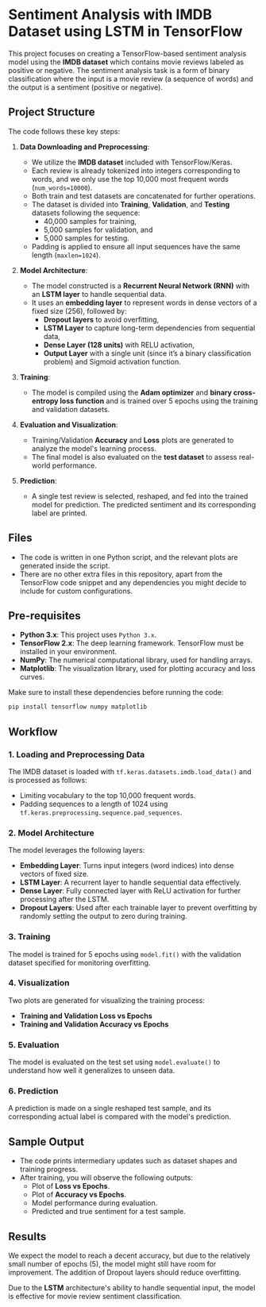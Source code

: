 # Sentiment Analysis with IMDB Dataset using LSTM in TensorFlow

This project focuses on creating a TensorFlow-based sentiment analysis model using the **IMDB dataset** which contains movie reviews labeled as positive or negative. The sentiment analysis task is a form of binary classification where the input is a movie review (a sequence of words) and the output is a sentiment (positive or negative).

## Project Structure

The code follows these key steps:

1. **Data Downloading and Preprocessing**:
   - We utilize the **IMDB dataset** included with TensorFlow/Keras.
   - Each review is already tokenized into integers corresponding to words, and we only use the top 10,000 most frequent words (`num_words=10000`).
   - Both train and test datasets are concatenated for further operations.
   - The dataset is divided into **Training**, **Validation**, and **Testing** datasets following the sequence: 
     - 40,000 samples for training,
     - 5,000 samples for validation, and
     - 5,000 samples for testing.
   - Padding is applied to ensure all input sequences have the same length (`maxlen=1024`).

2. **Model Architecture**:
   - The model constructed is a **Recurrent Neural Network (RNN)** with an **LSTM layer** to handle sequential data.
   - It uses an **embedding layer** to represent words in dense vectors of a fixed size (256), followed by:
     - **Dropout layers** to avoid overfitting,
     - **LSTM Layer** to capture long-term dependencies from sequential data,
     - **Dense Layer (128 units)** with RELU activation,
     - **Output Layer** with a single unit (since it’s a binary classification problem) and Sigmoid activation function.

3. **Training**:
   - The model is compiled using the **Adam optimizer** and **binary cross-entropy loss function** and is trained over 5 epochs using the training and validation datasets.
   
4. **Evaluation and Visualization**:
   - Training/Validation **Accuracy** and **Loss** plots are generated to analyze the model's learning process.
   - The final model is also evaluated on the **test dataset** to assess real-world performance.

5. **Prediction**:
   - A single test review is selected, reshaped, and fed into the trained model for prediction. The predicted sentiment and its corresponding label are printed.

## Files

- The code is written in one Python script, and the relevant plots are generated inside the script.
- There are no other extra files in this repository, apart from the TensorFlow code snippet and any dependencies you might decide to include for custom configurations.

## Pre-requisites

- **Python 3.x**: This project uses `Python 3.x`.
- **TensorFlow 2.x**: The deep learning framework. TensorFlow must be installed in your environment.
- **NumPy**: The numerical computational library, used for handling arrays.
- **Matplotlib**: The visualization library, used for plotting accuracy and loss curves.

Make sure to install these dependencies before running the code:

```bash
pip install tensorflow numpy matplotlib
```

## Workflow

### 1. Loading and Preprocessing Data
The IMDB dataset is loaded with `tf.keras.datasets.imdb.load_data()` and is processed as follows:
- Limiting vocabulary to the top 10,000 frequent words.
- Padding sequences to a length of 1024 using `tf.keras.preprocessing.sequence.pad_sequences`.

### 2. Model Architecture
The model leverages the following layers:
- **Embedding Layer**: Turns input integers (word indices) into dense vectors of fixed size.
- **LSTM Layer**: A recurrent layer to handle sequential data effectively.
- **Dense Layer**: Fully connected layer with ReLU activation for further processing after the LSTM.
- **Dropout Layers**: Used after each trainable layer to prevent overfitting by randomly setting the output to zero during training.

### 3. Training
The model is trained for 5 epochs using `model.fit()` with the validation dataset specified for monitoring overfitting.

### 4. Visualization
Two plots are generated for visualizing the training process:
- **Training and Validation Loss vs Epochs**
- **Training and Validation Accuracy vs Epochs**

### 5. Evaluation
The model is evaluated on the test set using `model.evaluate()` to understand how well it generalizes to unseen data.

### 6. Prediction
A prediction is made on a single reshaped test sample, and its corresponding actual label is compared with the model's prediction.

## Sample Output

- The code prints intermediary updates such as dataset shapes and training progress.
- After training, you will observe the following outputs:
  - Plot of **Loss vs Epochs**.
  - Plot of **Accuracy vs Epochs**.
  - Model performance during evaluation.
  - Predicted and true sentiment for a test sample.

## Results

We expect the model to reach a decent accuracy, but due to the relatively small number of epochs (5), the model might still have room for improvement. The addition of Dropout layers should reduce overfitting.

Due to the **LSTM** architecture's ability to handle sequential input, the model is effective for movie review sentiment classification.
